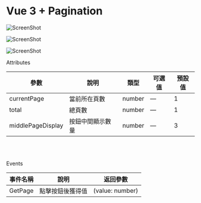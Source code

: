 # Vue 3 + Pagination

![ScreenShot](https://upload.cc/i1/2023/03/18/0u3swb.png "front")

![ScreenShot](https://upload.cc/i1/2023/03/18/2zoD9v.png "middle")

![ScreenShot](https://upload.cc/i1/2023/03/18/7XuOfN.png "later")

Attributes

參數 | 說明 | 類型 | 可選值 | 預設值
------------- | ------------- | ------------- | ------------- | ------------- 
currentPage | 當前所在頁數 | number | — | 1
total | 總頁數 | number | — | 1
middlePageDisplay | 按鈕中間顯示數量 | number | — | 3

<br>
<br>

Events

事件名稱 | 說明 | 返回參數
------------- | ------------- | -------------
GetPage | 點擊按鈕後獲得值 | (value: number)